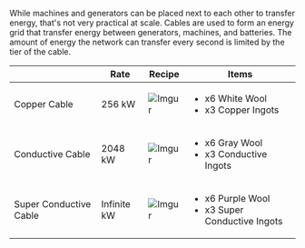 While machines and generators can be placed next to each other to transfer energy, that's not very practical at scale. Cables are used to form an energy grid that transfer energy between generators, machines, and batteries. The amount of energy the network can transfer every second is limited by the tier of the cable.

| | Rate | Recipe | Items |
|-|------|--------|-------|
| Copper Cable | 256 kW | ![Imgur](https://cdn.discordapp.com/attachments/739536694398812230/1001982516879700008/copper_cable.png) | <ul><li>x6 White Wool</li><li>x3 Copper Ingots</li></ul> |
| Conductive Cable | 2048 kW | ![Imgur](https://cdn.discordapp.com/attachments/739536694398812230/1001982569308504084/super_conductive_cable.png) | <ul><li>x6 Gray Wool</li><li>x3 Conductive Ingots</li></ul> |
| Super Conductive Cable | Infinite kW | ![Imgur](https://cdn.discordapp.com/attachments/739536694398812230/1001982569308504084/super_conductive_cable.png) | <ul><li>x6 Purple Wool</li><li>x3 Super Conductive Ingots</li></ul> |

